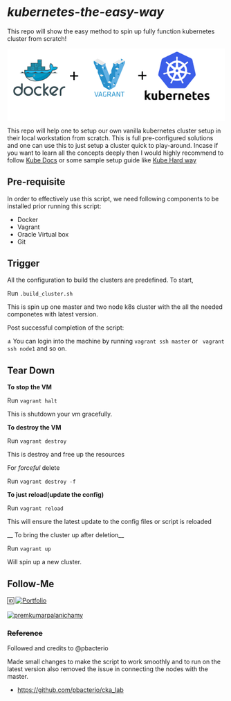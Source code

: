# *kubernetes-the-easy-way*
This repo will show the easy method to spin up fully function kubernetes cluster from scratch!


<img src="./docs/images/vagrant_k8s.png" align="center">

This repo will help one to setup our own vanilla kubernetes cluster setup in their local workstation from scratch. This is full pre-configured solutions and one can use this to just setup a cluster quick to play-around. Incase if you want to learn all the concepts deeply then I would highly recommend to follow [Kube Docs](https://kubernetes.io/docs/setup/production-environment/tools/kubeadm/install-kubeadm/) or some sample setup guide like [Kube Hard way](https://github.com/kelseyhightower/kubernetes-the-hard-way)

## Pre-requisite

In order to effectively use this script, we need following components to be installed prior running this script:

- Docker
- Vagrant
- Oracle Virtual box
- Git

## Trigger

All the configuration to build the clusters are predefined. To start,

Run `.build_cluster.sh`

This is spin up one master and two node k8s cluster with the all the needed componetes with latest version.

Post successful completion of the script:

± You can login into the machine by running `vagrant ssh master` or ` vagrant ssh node1` and so on.

## Tear Down

__To stop the VM__

Run `vagrant halt`

This is shutdown your vm gracefully.

__To destroy the VM__

Run `vagrant destroy`

This is destroy and free up the resources

For *forceful* delete

Run `vagrant destroy -f`

__To just reload(update the config)__

Run `vagrant reload`

This will ensure the latest update to the config files or script is reloaded

__ To bring the cluster up after deletion__

Run `vagrant up`

Will spin up a new cluster.

## Follow-Me

:id:   [![Portfolio](https://img.shields.io/badge/GitHub-100000?style=for-the-badge&logo=github&logoColor=white)](https://github.com/premkumar-palanichamy)
<p align="left">
<a href="https://linkedin.com/in/premkumarpalanichamy" target="blank"><img align="center" src="https://raw.githubusercontent.com/rahuldkjain/github-profile-readme-generator/master/src/images/icons/Social/linked-in-alt.svg" alt="premkumarpalanichamy" height="30" width="30" /></a>
</p>


### ~~Reference~~

Followed and credits to @pbacterio 

Made small changes to make the script to work smoothly and to run on the latest version also removed the issue in connecting the nodes with the master.

- https://github.com/pbacterio/cka_lab


